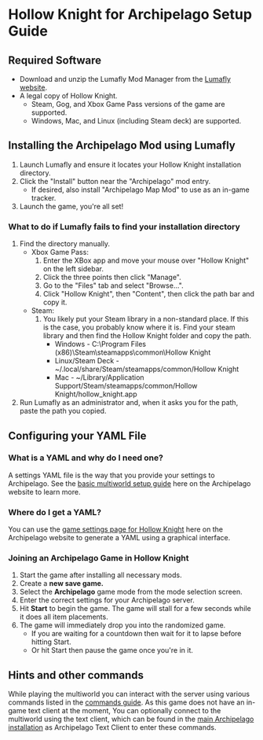 # Hollow Knight for Archipelago Setup Guide

## Required Software
* Download and unzip the Lumafly Mod Manager from the [Lumafly website](https://themulhima.github.io/Lumafly/).
* A legal copy of Hollow Knight.
   * Steam, Gog, and Xbox Game Pass versions of the game are supported.
   * Windows, Mac, and Linux (including Steam deck) are supported.

## Installing the Archipelago Mod using Lumafly
1. Launch Lumafly and ensure it locates your Hollow Knight installation directory.
2. Click the "Install" button near the "Archipelago" mod entry.
   * If desired, also install "Archipelago Map Mod" to use as an in-game tracker.
3. Launch the game, you're all set!

### What to do if Lumafly fails to find your installation directory
1. Find the directory manually.
   * Xbox Game Pass:
      1. Enter the XBox app and move your mouse over "Hollow Knight" on the left sidebar. 
      2. Click the three points then click "Manage".
      3. Go to the "Files" tab and select "Browse...". 
      4. Click "Hollow Knight", then "Content", then click the path bar and copy it.
   * Steam:
      1. You likely put your Steam library in a non-standard place. If this is the case, you probably know where 
         it is. Find your steam library and then find the Hollow Knight folder and copy the path.
         * Windows - C:\Program Files (x86)\Steam\steamapps\common\Hollow Knight
         * Linux/Steam Deck - ~/.local/share/Steam/steamapps/common/Hollow Knight
         * Mac - ~/Library/Application Support/Steam/steamapps/common/Hollow Knight/hollow_knight.app
2. Run Lumafly as an administrator and, when it asks you for the path, paste the path you copied.

## Configuring your YAML File
### What is a YAML and why do I need one?
A settings YAML file is the way that you provide your settings to Archipelago.
See the [basic multiworld setup guide](/tutorial/Archipelago/setup/en) here on the Archipelago website to learn more.

### Where do I get a YAML?
You can use the [game settings page for Hollow Knight](/games/Hollow%20Knight/player-settings) here on the Archipelago 
website to generate a YAML using a graphical interface.

### Joining an Archipelago Game in Hollow Knight
1. Start the game after installing all necessary mods.
2. Create a **new save game.**
3. Select the **Archipelago** game mode from the mode selection screen.
4. Enter the correct settings for your Archipelago server.
5. Hit **Start** to begin the game. The game will stall for a few seconds while it does all item placements.
6. The game will immediately drop you into the randomized game. 
   * If you are waiting for a countdown then wait for it to lapse before hitting Start.
   * Or hit Start then pause the game once you're in it.
   
## Hints and other commands
While playing the multiworld you can interact with the server using various commands listed in the 
[commands guide](/tutorial/Archipelago/commands/en). As this game does not have an in-game text client at the moment,
You can optionally connect to the multiworld using the text client, which can be found in the 
[main Archipelago installation](https://github.com/ArchipelagoMW/Archipelago/releases) as Archipelago Text Client to enter these commands.
